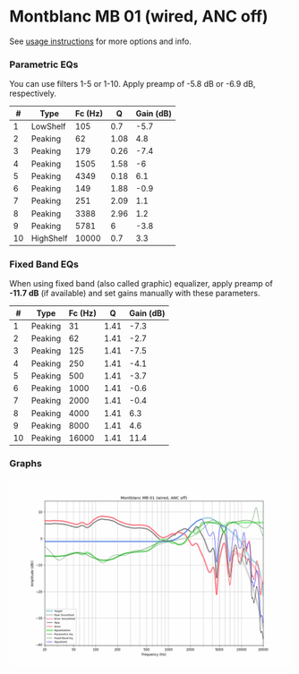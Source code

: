 # Montblanc MB 01 (wired, ANC off)
See [usage instructions](https://github.com/jaakkopasanen/AutoEq#usage) for more options and info.

### Parametric EQs
You can use filters 1-5 or 1-10. Apply preamp of -5.8 dB or -6.9 dB, respectively.

|   # | Type      |   Fc (Hz) |    Q |   Gain (dB) |
|-----|-----------|-----------|------|-------------|
|   1 | LowShelf  |       105 | 0.7  |        -5.7 |
|   2 | Peaking   |        62 | 1.08 |         4.8 |
|   3 | Peaking   |       179 | 0.26 |        -7.4 |
|   4 | Peaking   |      1505 | 1.58 |        -6   |
|   5 | Peaking   |      4349 | 0.18 |         6.1 |
|   6 | Peaking   |       149 | 1.88 |        -0.9 |
|   7 | Peaking   |       251 | 2.09 |         1.1 |
|   8 | Peaking   |      3388 | 2.96 |         1.2 |
|   9 | Peaking   |      5781 | 6    |        -3.8 |
|  10 | HighShelf |     10000 | 0.7  |         3.3 |

### Fixed Band EQs
When using fixed band (also called graphic) equalizer, apply preamp of **-11.7 dB** (if available) and set gains manually with these parameters.

|   # | Type    |   Fc (Hz) |    Q |   Gain (dB) |
|-----|---------|-----------|------|-------------|
|   1 | Peaking |        31 | 1.41 |        -7.3 |
|   2 | Peaking |        62 | 1.41 |        -2.7 |
|   3 | Peaking |       125 | 1.41 |        -7.5 |
|   4 | Peaking |       250 | 1.41 |        -4.1 |
|   5 | Peaking |       500 | 1.41 |        -3.7 |
|   6 | Peaking |      1000 | 1.41 |        -0.6 |
|   7 | Peaking |      2000 | 1.41 |        -0.4 |
|   8 | Peaking |      4000 | 1.41 |         6.3 |
|   9 | Peaking |      8000 | 1.41 |         4.6 |
|  10 | Peaking |     16000 | 1.41 |        11.4 |

### Graphs
![](./Montblanc%20MB%2001%20(wired,%20ANC%20off).png)
